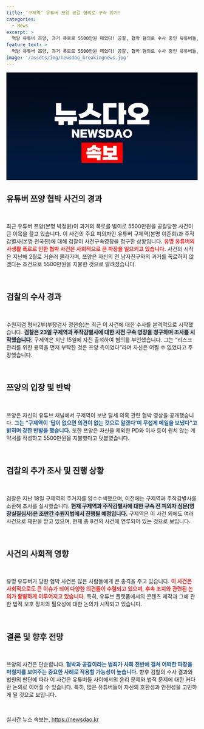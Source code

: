 ```yaml
---
title: ‘구제역’ 유튜버 쯔양 공갈 혐의로 구속 위기!
categories:
  - News
excerpt: >
  먹방 유튜버 쯔양, 과거 폭로로 5500만원 떼였다! 공갈, 협박 혐의로 수사 중인 유튜버들, 검찰의 구속영장 청구! 충격의 진실, 자세히 알아보세요!
feature_text: >
  먹방 유튜버 쯔양, 과거 폭로로 5500만원 떼였다! 공갈, 협박 혐의로 수사 중인 유튜버들, 검찰의 구속영장 청구! 충격의 진실, 자세히 알아보세요!
image: '/assets/img/newsdao_breakingnews.jpg'
---
```


<p><img src="/assets/img/newsdao_breakingnews.jpg" alt="bookingtag 속보" /></p>

<h2 data-ke-size="size26">유튜버 쯔양 협박 사건의 경과</h2>

<p data-ke-size="size16">&nbsp;</p>

<p>최근 유튜버 쯔양(본명 박정원)이 과거의 폭로를 빌미로 5500만원을 공갈당한 사건이 큰 이목을 끌고 있습니다. 이 사건의 주요 피의자인 유튜버 구제역(본명 이준희)과 주작감별사(본명 전국진)에 대해 검찰이 사전구속영장을 청구한 상황입니다. <b><span style="color: #ee2323;">유명 유튜버의 사생활 폭로로 인한 협박 사건은 사회적으로 큰 파장을 일으키고 있습니다.</span></b> 사건의 시작은 지난해 2월로 거슬러 올라가며, 쯔양은 자신의 전 남자친구와의 과거를 폭로하지 않겠다는 조건으로 5500만원을 지불한 것으로 알려졌습니다.</p>

<p data-ke-size="size16">&nbsp;</p>

<h2 data-ke-size="size26">검찰의 수사 경과</h2>

<p data-ke-size="size16">&nbsp;</p>

<p>수원지검 형사2부(부장검사 정현승)는 최근 이 사건에 대한 수사를 본격적으로 시작했습니다. <b><span style="background-color: #21538527;">검찰은 23일 구제역과 주작감별사에 대한 사전 구속 영장을 청구하며 조사를 시작했습니다.</span></b> 구제역은 지난 15일에 자진 출석하여 혐의를 부인했습니다. 그는 “리스크 관리를 위한 용역을 먼저 부탁한 것은 쯔양 측이었다”라며 자신은 어쩔 수 없었다고 주장했습니다.</p>

<p data-ke-size="size16">&nbsp;</p>

<h2 data-ke-size="size26">쯔양의 입장 및 반박</h2>

<p data-ke-size="size16">&nbsp;</p>

<p>쯔양은 자신의 유튜브 채널에서 구제역이 보낸 탈세 의혹 관련 협박 영상을 공개했습니다. <b><span style="color: #1a5490;">그는 “구제역이 ‘답이 없으면 의견이 없는 것으로 알겠다’며 무섭게 메일을 보냈다”고 밝히며 강한 반발을 했습니다.</span></b> 또한 쯔양은 자신을 제외한 PD와 이사 등이 원치 않는 계약서를 작성하고 5500만원을 지불했다고 덧붙였습니다. </p>

<p data-ke-size="size16">&nbsp;</p>

<h2 data-ke-size="size26">검찰의 추가 조사 및 진행 상황</h2>

<p data-ke-size="size16">&nbsp;</p>

<p>검찰은 지난 18일 구제역의 주거지를 압수수색했으며, 이전에는 구제역과 주작감별사를 소환해 조사를 실시했습니다. <b><span style="background-color: #21538527;">현재 구제역과 주작감별사에 대한 구속 전 피의자 심문(영장실질심사)은 조만간 수원지법에서 진행될 예정입니다.</span></b> 구제역은 이 사건 외에도 여러 사건으로 재판을 받고 있으며, 현재 총 8건의 사건에 연루되어 있는 것으로 보입니다.</p>

<p data-ke-size="size16">&nbsp;</p>

<h2 data-ke-size="size26">사건의 사회적 영향</h2>

<p data-ke-size="size16">&nbsp;</p>

<p>유명 유튜버가 당한 협박 사건은 많은 사람들에게 큰 충격을 주고 있습니다. <b><span style="color: #ee2323;">이 사건은 사회적으로도 큰 이슈가 되어 다양한 의견들이 수렴되고 있으며, 후속 조치와 관련된 논의가 활발하게 이루어지고 있습니다.</span></b> 특히, 유튜브 플랫폼에서의 콘텐츠 제작과 그에 관한 법적 보호 장치의 필요성에 대한 논의가 시작되고 있습니다.</p>

<p data-ke-size="size16">&nbsp;</p>

<h2 data-ke-size="size26">결론 및 향후 전망</h2>

<p data-ke-size="size16">&nbsp;</p>

<p>쯔양의 사건은 단순합니다. <b><span style="color: #1a5490;">협박과 공갈이라는 범죄가 사회 전반에 걸쳐 어떠한 파장을 미칠지를 보여주는 중요한 사례로 작용할 가능성이 높습니다.</span></b> 향후 검찰의 수사 결과와 법원의 판단에 따라 이 사건은 유튜버들 사이에서의 윤리 문제와 법적 문제에 대한 커다란 논의로 이어질 수 있습니다. 특히, 많은 유튜버들이 자신의 호환성과 안전성을 고민하게 될 것으로 보입니다.</p>

<p data-ke-size="size16">&nbsp;</p>
실시간 뉴스 속보는, <a href="https://newsdao.kr" rel="dofollow">https://newsdao.kr</a>


